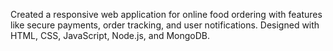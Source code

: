 Created a responsive web application for online food ordering with features like
secure payments, order tracking, and user notifications. Designed with HTML,
CSS, JavaScript, Node.js, and MongoDB.
